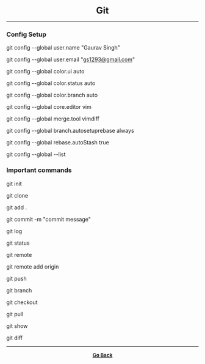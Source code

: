 <p align="center">
  <b>
  <font size="+2">Git</font>
  </b>
</p>

---

### Config Setup

git config --global user.name "Gaurav Singh"

git config --global user.email "gs1293@gmail.com"

git config --global color.ui auto

git config --global color.status auto

git config --global color.branch auto

git config --global core.editor vim

git config --global merge.tool vimdiff

git config --global branch.autosetuprebase always

git config --global rebase.autoStash true

git config --global --list

### Important commands

git init

git clone <link>

git add .

git commit -m "commit message"

git log

git status

git remote

git remote add origin <link>

git push

git branch <branch-name>

git checkout <branch-name>

git pull

git show

git diff

---

<p align="center">
  <b>
  <a href="https://gs1293.github.io/blog/blog.html"> <font size="-1">Go Back</font></a>
  </b>
</p>
